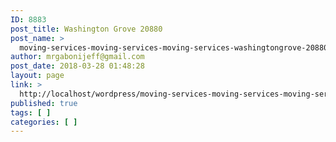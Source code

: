 ```yaml
---
ID: 8883
post_title: Washington Grove 20880
post_name: >
  moving-services-moving-services-moving-services-washingtongrove-20880
author: mrgabonijeff@gmail.com
post_date: 2018-03-28 01:48:28
layout: page
link: >
  http://localhost/wordpress/moving-services-moving-services-moving-services-washingtongrove-20880/
published: true
tags: [ ]
categories: [ ]
---
```

